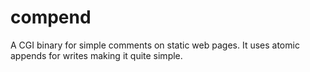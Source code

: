 # compend

A CGI binary for simple comments on static web pages. It uses atomic appends for writes making it quite simple.
